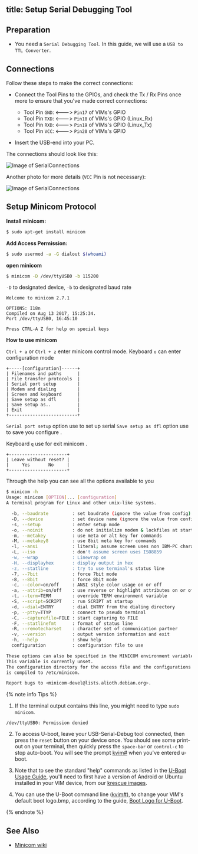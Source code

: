 title: Setup Serial Debugging Tool
---

## Preparation
* You need a `Serial Debugging Tool`. In this guide, we will use a `USB to TTL Converter`.

## Connections
Follow these steps to make the correct connections:

* Connect the Tool Pins to the GPIOs, and check the Tx / Rx Pins once more to ensure that you've made correct connections:

  * Tool Pin `GND`: <---> `Pin17` of VIMs's GPIO
  * Tool Pin `TXD`: <---> `Pin18` of VIMs's GPIO (Linux_Rx)
  * Tool Pin `RXD`: <---> `Pin19` of VIMs's GPIO (Linux_Tx)
  * Tool Pin `VCC`: <---> `Pin20` of VIMs's GPIO

* Insert the USB-end into your PC.

The connections should look like this:

![Image of SerialConnections](/images/vim1/SerialConnections_3Pin.jpg)

Another photo for more details (`VCC` Pin is not necessary):

![Image of SerialConnections](/images/vim1/SerialConnections.jpg)


## Setup Minicom Protocol
**Install minicom:**

```sh
$ sudo apt-get install minicom
```

**Add Access Permission:**
```sh
$ sudo usermod -a -G dialout $(whoami)
```

**open minicom**

```sh
$ minicom -D /dev/ttyUSB0 -b 115200
```

`-D` to designated device, `-b` to designated baud rate

```
Welcome to minicom 2.7.1

OPTIONS: I18n
Compiled on Aug 13 2017, 15:25:34.
Port /dev/ttyUSB0, 16:45:10

Press CTRL-A Z for help on special keys
```
**How to use minicom**

`Ctrl + a` or `Ctrl + z` enter minicom control mode. Keyboard `o` can enter configuration mode

```
+-----[configuration]------+
| Filenames and paths      |
| File transfer protocols  |
| Serial port setup        |
| Modem and dialing        |
| Screen and keyboard      |
| Save setup as dfl        |
| Save setup as..          |
| Exit                     |
+--------------------------+

```

`Serial port setup` option use to set up serial
`Save setup as dfl` option use to save you configure .

Keyboard `q` use for exit minicom . 

```
+----------------------+
| Leave without reset? |
|     Yes       No     |
+----------------------+
```

Through the help you can see all the options available to you

```sh
$ minicom -h
Usage: minicom [OPTION]... [configuration]
A terminal program for Linux and other unix-like systems.

  -b, --baudrate         : set baudrate (ignore the value from config)
  -D, --device           : set device name (ignore the value from config)
  -s, --setup            : enter setup mode
  -o, --noinit           : do not initialize modem & lockfiles at startup
  -m, --metakey          : use meta or alt key for commands
  -M, --metakey8         : use 8bit meta key for commands
  -l, --ansi             : literal; assume screen uses non IBM-PC character set
  -L, --iso              : don't assume screen uses ISO8859
  -w, --wrap             : Linewrap on
  -H, --displayhex       : display output in hex
  -z, --statline         : try to use terminal's status line
  -7, --7bit             : force 7bit mode
  -8, --8bit             : force 8bit mode
  -c, --color=on/off     : ANSI style color usage on or off
  -a, --attrib=on/off    : use reverse or highlight attributes on or off
  -t, --term=TERM        : override TERM environment variable
  -S, --script=SCRIPT    : run SCRIPT at startup
  -d, --dial=ENTRY       : dial ENTRY from the dialing directory
  -p, --ptty=TTYP        : connect to pseudo terminal
  -C, --capturefile=FILE : start capturing to FILE
  -F, --statlinefmt      : format of status line
  -R, --remotecharset    : character set of communication partner
  -v, --version          : output version information and exit
  -h, --help             : show help
  configuration          : configuration file to use

These options can also be specified in the MINICOM environment variable.
This variable is currently unset.
The configuration directory for the access file and the configurations
is compiled to /etc/minicom.

Report bugs to <minicom-devel@lists.alioth.debian.org>.

```

{% note info Tips %}

1. If the terminal output contains this line, you might need to type `sudo minicom`.
```
/dev/ttyUSB0: Permission denied
```
2. To access U-boot, leave your USB-Serial-Debug tool connected, then press the `reset` button on your device once. You should see some print-out on your terminal, then quickly press the `space-bar` or `control-c` to stop auto-boot. You will see the prompt [kvim#](/vim1/UBootUsage.html) when you've entered u-boot.

3. Note that to see the standard "help" commands as listed in the [U-Boot Usage Guide](/vim1/UBootUsage.html), you'll need to first have a version of Android or Ubuntu installed in your VIM device, from our [krescue images](https://dl.khadas.com/Firmware/Krescue/images/).

4. You can use the U-Boot command line ([kvim#](/vim1/UBootUsage.html)), to change your VIM's default boot logo.bmp, according to the guide, [Boot Logo for U-Boot](/vim1/BuildBootLogoForUboot.html).

{% endnote %}

## See Also
* [Minicom wiki](https://en.wikipedia.org/wiki/Minicom)
